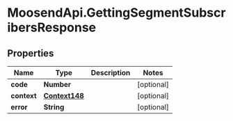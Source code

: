 # MoosendApi.GettingSegmentSubscribersResponse

## Properties
Name | Type | Description | Notes
------------ | ------------- | ------------- | -------------
**code** | **Number** |  | [optional] 
**context** | [**Context148**](Context148.md) |  | [optional] 
**error** | **String** |  | [optional] 


